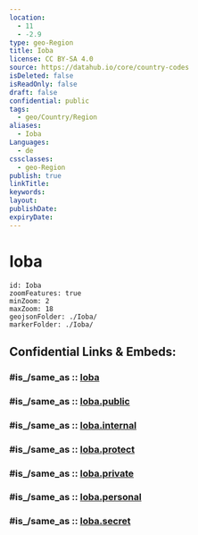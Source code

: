 ```yaml
---
location:
  - 11
  - -2.9
type: geo-Region
title: Ioba
license: CC BY-SA 4.0
source: https://datahub.io/core/country-codes
isDeleted: false
isReadOnly: false
draft: false
confidential: public
tags:
  - geo/Country/Region
aliases:
  - Ioba
Languages:
  - de
cssclasses:
  - geo-Region
publish: true
linkTitle:
keywords:
layout:
publishDate:
expiryDate:
---
```


# Ioba

```leaflet
id: Ioba
zoomFeatures: true 
minZoom: 2 
maxZoom: 18
geojsonFolder: ./Ioba/
markerFolder: ./Ioba/
```


## Confidential Links & Embeds: 

### #is_/same_as :: [Ioba](/_Standards/Earth/Continent/Africa/Africa~West/Burkina_Faso/Regions~Burkina_Faso/Sud-Ouest/counties~Sud-Ouest/Ioba.md) 

### #is_/same_as :: [Ioba.public](/_public/Earth/Continent/Africa/Africa~West/Burkina_Faso/Regions~Burkina_Faso/Sud-Ouest/counties~Sud-Ouest/Ioba.public.md) 

### #is_/same_as :: [Ioba.internal](/_internal/Earth/Continent/Africa/Africa~West/Burkina_Faso/Regions~Burkina_Faso/Sud-Ouest/counties~Sud-Ouest/Ioba.internal.md) 

### #is_/same_as :: [Ioba.protect](/_protect/Earth/Continent/Africa/Africa~West/Burkina_Faso/Regions~Burkina_Faso/Sud-Ouest/counties~Sud-Ouest/Ioba.protect.md) 

### #is_/same_as :: [Ioba.private](/_private/Earth/Continent/Africa/Africa~West/Burkina_Faso/Regions~Burkina_Faso/Sud-Ouest/counties~Sud-Ouest/Ioba.private.md) 

### #is_/same_as :: [Ioba.personal](/_personal/Earth/Continent/Africa/Africa~West/Burkina_Faso/Regions~Burkina_Faso/Sud-Ouest/counties~Sud-Ouest/Ioba.personal.md) 

### #is_/same_as :: [Ioba.secret](/_secret/Earth/Continent/Africa/Africa~West/Burkina_Faso/Regions~Burkina_Faso/Sud-Ouest/counties~Sud-Ouest/Ioba.secret.md)

